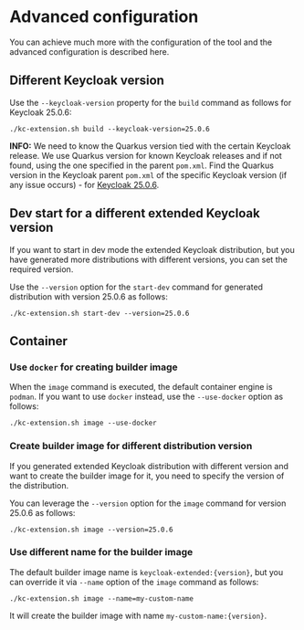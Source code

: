 # Advanced configuration

You can achieve much more with the configuration of the tool and the advanced configuration is described here.

## Different Keycloak version

Use the `--keycloak-version` property for the `build` command as follows for Keycloak 25.0.6:

```shell
./kc-extension.sh build --keycloak-version=25.0.6
```

**INFO:** 
We need to know the Quarkus version tied with the certain Keycloak release.
We use Quarkus version for known Keycloak releases and if not found, using the one specified in the parent `pom.xml`.
Find the Quarkus version in the Keycloak parent `pom.xml` of the specific Keycloak version (if any issue occurs) -
for [Keycloak 25.0.6](https://github.com/keycloak/keycloak/blob/25.0.6/pom.xml#L48).

## Dev start for a different extended Keycloak version

If you want to start in dev mode the extended Keycloak distribution, but you have generated more distributions with
different versions, you can set the required version.

Use the `--version` option for the `start-dev` command for generated distribution with version 25.0.6 as follows:

```shell
./kc-extension.sh start-dev --version=25.0.6
```

## Container

### Use `docker` for creating builder image

When the `image` command is executed, the default container engine is `podman`.
If you want to use `docker` instead, use the `--use-docker` option as follows:

```shell
./kc-extension.sh image --use-docker
```

### Create builder image for different distribution version

If you generated extended Keycloak distribution with different version and want to create the builder image for it, you
need to specify the version of the distribution.

You can leverage the `--version` option for the `image` command for version 25.0.6 as follows:

```shell
./kc-extension.sh image --version=25.0.6
```

### Use different name for the builder image

The default builder image name is `keycloak-extended:{version}`, but you can override it via `--name` option of
the `image` command as follows:

```shell
./kc-extension.sh image --name=my-custom-name
```

It will create the builder image with name `my-custom-name:{version}`.
